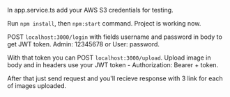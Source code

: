 In app.service.ts add your AWS S3 credentials for testing.

Run `npm install`, then `npm:start` command. Project is working now.

POST `localhost:3000/login` with fields username and password in body to get JWT token. Admin: 12345678 or User: password.

With that token you can POST `localhost:3000/upload`. Upload image in body and in headers use 
your JWT token - Authorization: Bearer + token. 

After that just send request and you'll recieve response with 3 link for each of images uploaded.

